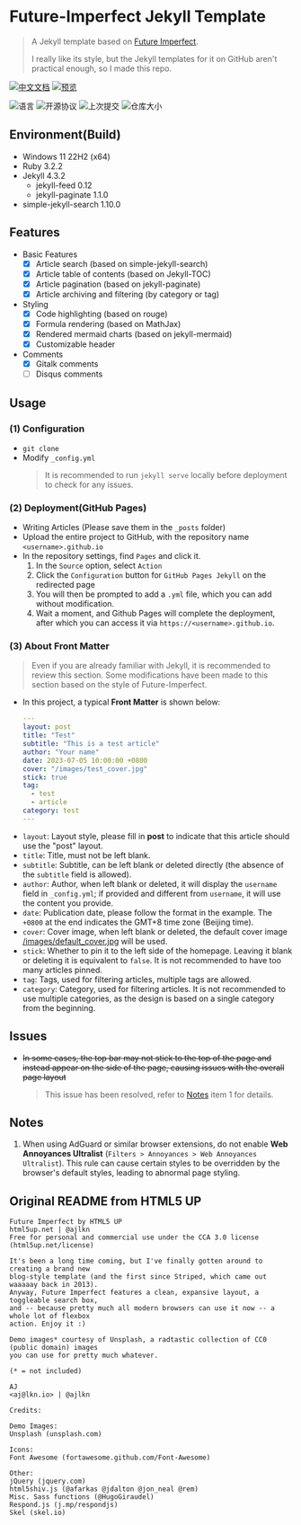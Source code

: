 # Future-Imperfect Jekyll Template

> A Jekyll template based on [Future Imperfect](https://html5up.net/future-imperfect).
>
> I really like its style, but the Jekyll templates for it on GitHub aren't practical enough, so I made this repo.

[![中文文档](https://img.shields.io/badge/README-中文文档-blue)](./README_zh.md)
[![预览](https://img.shields.io/badge/Deployment-Steven's_Blog-yellow)](https://steven-zhl.github.io)

![语言](https://img.shields.io/github/languages/top/Steven-Zhl/Future-Imperfect_Jekyll-Template.svg)
![开源协议](https://img.shields.io/github/license/Steven-Zhl/Future-Imperfect_Jekyll-Template.svg)
![上次提交](https://img.shields.io/github/last-commit/Steven-Zhl/Future-Imperfect_Jekyll-Template.svg)
![仓库大小](https://img.shields.io/github/repo-size/Steven-Zhl/Future-Imperfect_Jekyll-Template.svg)

## Environment(Build)

* Windows 11 22H2 (x64)
* Ruby 3.2.2
* Jekyll 4.3.2
  * jekyll-feed 0.12
  * jekyll-paginate 1.1.0
* simple-jekyll-search 1.10.0

## Features

* Basic Features
  * [x] Article search (based on simple-jekyll-search)
  * [x] Article table of contents (based on Jekyll-TOC)
  * [x] Article pagination (based on jekyll-paginate)
  * [x] Article archiving and filtering (by category or tag)
* Styling
  * [x] Code highlighting (based on rouge)
  * [x] Formula rendering (based on MathJax)
  * [x] Rendered mermaid charts (based on jekyll-mermaid)
  * [x] Customizable header
* Comments
  * [x] Gitalk comments
  * [ ] Disqus comments

## Usage

### (1) Configuration

* `git clone`
* Modify `_config.yml`
  > It is recommended to run `jekyll serve` locally before deployment to check for any issues.

### (2) Deployment(GitHub Pages)

* Writing Articles (Please save them in the `_posts` folder)
* Upload the entire project to GitHub, with the repository name `<username>.github.io`
* In the repository settings, find `Pages` and click it.
  1. In the `Source` option, select `Action`
  2. Click the `Configuration` button for `GitHub Pages Jekyll` on the redirected page
  3. You will then be prompted to add a `.yml` file, which you can add without modification.
  4. Wait a moment, and Github Pages will complete the deployment, after which you can access it
     via `https://<username>.github.io`.

### (3) About Front Matter

> Even if you are already familiar with Jekyll, it is recommended to review this section. Some modifications have been
> made to this section based on the style of Future-Imperfect.

* In this project, a typical **Front Matter** is shown below:
  ```yaml
  ---
  layout: post
  title: "Test"
  subtitle: "This is a test article"
  author: "Your name"
  date: 2023-07-05 10:00:00 +0800
  cover: "/images/test_cover.jpg"
  stick: true
  tag:
    - test
    - article
  category: test
  ---
  ```
* `layout`: Layout style, please fill in **post** to indicate that this article should use the "post" layout.
* `title`: Title, must not be left blank.
* `subtitle`: Subtitle, can be left blank or deleted directly (the absence of the `subtitle` field is allowed).
* `author`: Author, when left blank or deleted, it will display the `username` field in `_config.yml`; if provided and
  different from `username`, it will use the content you provide.
* `date`: Publication date, please follow the format in the example. The `+0800` at the end indicates the GMT+8 time
  zone (Beijing time).
* `cover`: Cover image, when left blank or deleted, the default cover
  image [/images/default_cover.jpg](./images/default_cover.jpg) will be used.
* `stick`: Whether to pin it to the left side of the homepage. Leaving it blank or deleting it is equivalent to `false`.
  It is not recommended to have too many articles pinned.
* `tag`: Tags, used for filtering articles, multiple tags are allowed.
* `category`: Category, used for filtering articles. It is not recommended to use multiple categories, as the design is
  based on a single category from the beginning.

## Issues

* ~~In some cases, the top bar may not stick to the top of the page and instead appear on the side of the page, causing
  issues with the overall page layout~~
  > This issue has been resolved, refer to [Notes](#notes) item 1 for details.

## Notes

1. When using AdGuard or similar browser extensions, do not enable **Web Annoyances Ultralist** (`Filters > Annoyances > Web Annoyances Ultralist`). This rule can cause certain styles to be overridden by the browser's default styles, leading to abnormal page styling.

## Original README from HTML5 UP

    Future Imperfect by HTML5 UP
    html5up.net | @ajlkn
    Free for personal and commercial use under the CCA 3.0 license (html5up.net/license)

    It's been a long time coming, but I've finally gotten around to creating a brand new
    blog-style template (and the first since Striped, which came out waaaaay back in 2013).
    Anyway, Future Imperfect features a clean, expansive layout, a toggleable search box,
    and -- because pretty much all modern browsers can use it now -- a whole lot of flexbox
    action. Enjoy it :)

    Demo images* courtesy of Unsplash, a radtastic collection of CC0 (public domain) images
    you can use for pretty much whatever.

    (* = not included)

    AJ
    <aj@lkn.io> | @ajlkn

    Credits:

    Demo Images:
    Unsplash (unsplash.com)

    Icons:
    Font Awesome (fortawesome.github.com/Font-Awesome)

    Other:
    jQuery (jquery.com)
    html5shiv.js (@afarkas @jdalton @jon_neal @rem)
    Misc. Sass functions (@HugoGiraudel)
    Respond.js (j.mp/respondjs)
    Skel (skel.io)
